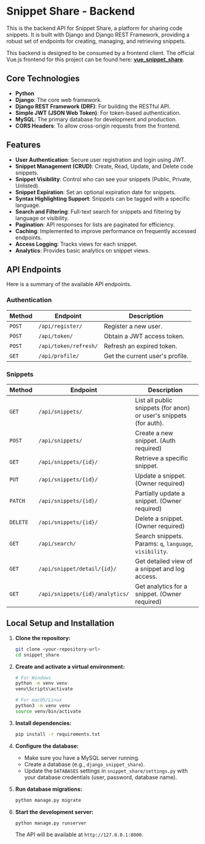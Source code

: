 # Snippet Share - Backend

This is the backend API for Snippet Share, a platform for sharing code snippets. It is built with Django and Django REST Framework, providing a robust set of endpoints for creating, managing, and retrieving snippets.

This backend is designed to be consumed by a frontend client. The official Vue.js frontend for this project can be found here: **[vue_snippet_share](https://github.com/ruldak/vue_snippet_share)**.

## Core Technologies

- **Python**
- **Django**: The core web framework.
- **Django REST Framework (DRF)**: For building the RESTful API.
- **Simple JWT (JSON Web Token)**: For token-based authentication.
- **MySQL**: The primary database for development and production.
- **CORS Headers**: To allow cross-origin requests from the frontend.

## Features

- **User Authentication**: Secure user registration and login using JWT.
- **Snippet Management (CRUD)**: Create, Read, Update, and Delete code snippets.
- **Snippet Visibility**: Control who can see your snippets (Public, Private, Unlisted).
- **Snippet Expiration**: Set an optional expiration date for snippets.
- **Syntax Highlighting Support**: Snippets can be tagged with a specific language.
- **Search and Filtering**: Full-text search for snippets and filtering by language or visibility.
- **Pagination**: API responses for lists are paginated for efficiency.
- **Caching**: Implemented to improve performance on frequently accessed endpoints.
- **Access Logging**: Tracks views for each snippet.
- **Analytics**: Provides basic analytics on snippet views.

## API Endpoints

Here is a summary of the available API endpoints.

### Authentication

| Method | Endpoint              | Description                  |
|--------|-----------------------|------------------------------|
| `POST` | `/api/register/`      | Register a new user.         |
| `POST` | `/api/token/`         | Obtain a JWT access token.   |
| `POST` | `/api/token/refresh/` | Refresh an expired token.    |
| `GET`  | `/api/profile/`       | Get the current user's profile. |

### Snippets

| Method | Endpoint                               | Description                                            |
|--------|----------------------------------------|--------------------------------------------------------|
| `GET`  | `/api/snippets/`                       | List all public snippets (for anon) or user's snippets (for auth). |
| `POST` | `/api/snippets/`                       | Create a new snippet. (Auth required)                  |
| `GET`  | `/api/snippets/{id}/`                  | Retrieve a specific snippet.                           |
| `PUT`  | `/api/snippets/{id}/`                  | Update a snippet. (Owner required)                     |
| `PATCH`| `/api/snippets/{id}/`                  | Partially update a snippet. (Owner required)           |
| `DELETE`| `/api/snippets/{id}/`                 | Delete a snippet. (Owner required)                     |
| `GET`  | `/api/search/`                         | Search snippets. Params: `q`, `language`, `visibility`.|
| `GET`  | `/api/snippet/detail/{id}/`            | Get detailed view of a snippet and log access.         |
| `GET`  | `/api/snippets/{id}/analytics/`        | Get analytics for a snippet. (Owner required)          |

## Local Setup and Installation

1.  **Clone the repository:**
    ```bash
    git clone <your-repository-url>
    cd snippet_share
    ```

2.  **Create and activate a virtual environment:**
    ```bash
    # For Windows
    python -m venv venv
    venv\Scripts\activate

    # For macOS/Linux
    python3 -m venv venv
    source venv/bin/activate
    ```

3.  **Install dependencies:**
    ```bash
    pip install -r requirements.txt
    ```

4.  **Configure the database:**
    - Make sure you have a MySQL server running.
    - Create a database (e.g., `django_snippet_share`).
    - Update the `DATABASES` settings in `snippet_share/settings.py` with your database credentials (user, password, database name).

5.  **Run database migrations:**
    ```bash
    python manage.py migrate
    ```

6.  **Start the development server:**
    ```bash
    python manage.py runserver
    ```
    The API will be available at `http://127.0.0.1:8000`.
